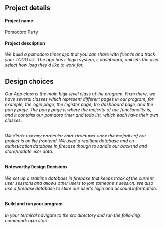 ## Project details

#### Project name

Pomodoro Party

#### Project description

###### We build a pomodoro timer app that you can share with friends and track your TODO list. The app has a login system, a dashboard, and lets the user select how long they'd like to work for. 

## Design choices

###### Our App class is the main high-level class of the program. From there, we have several classes which represent different pages in our program, for example, the login page, the register page, the dashboard page, and the party page. The party page is where the majority of our functionality is, and it contains our pomdoro timer and todo list, which each have their own classes. 

###### We didn't use any particular data structures since the majority of our project is on the frontend. We used a realtime database and an authetication database in firebase though to handle our backend and store/update user data. 

#### Noteworthy Design Decisions

###### We set up a realtime database in firebase that keeps track of the current user sessions and allows other users to join someone's session. We also use a firebase database to store our user's login and account information. 


#### Build and run your program

###### In your terminal navigate to the src directory and run the following command: npm start
